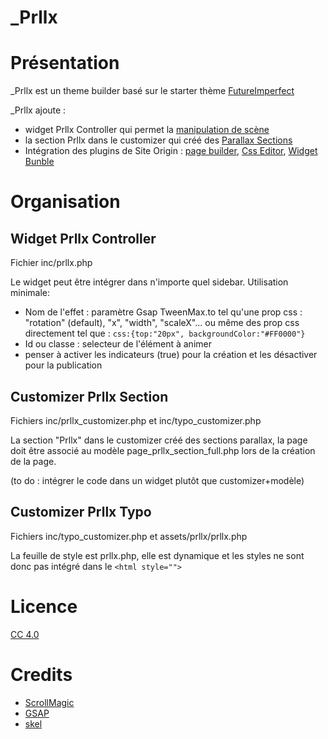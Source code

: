 # _Prllx

# Présentation

_Prllx est un theme builder basé sur le starter thème [FutureImperfect](https://github.com/Palisanka/FutureImperfect)

_Prllx ajoute :
* widget Prllx Controller qui permet la [manipulation de scène](http://scrollmagic.io/examples/basic/scene_manipulation.html)
* la section Prllx dans le customizer qui créé des [Parallax Sections](http://scrollmagic.io/examples/advanced/parallax_sections.html)
* Intégration des plugins de Site Origin : [page builder](https://siteorigin.com/page-builder/), [Css Editor](https://siteorigin.com/css/), [Widget Bunble](https://wordpress.org/plugins/so-widgets-bundle/)

# Organisation

## Widget Prllx Controller

Fichier inc/prllx.php

Le widget peut être intégrer dans n'importe quel sidebar.
Utilisation minimale:
* Nom de l'effet : paramètre Gsap TweenMax.to tel qu'une prop css : "rotation" (default), "x", "width", "scaleX"... ou même des prop css directement tel que : `css:{top:"20px", backgroundColor:"#FF0000"}`
* Id ou classe : selecteur de l'élément à animer
* penser à activer les indicateurs (true) pour la création et les désactiver pour la publication

## Customizer Prllx Section  
Fichiers inc/prllx_customizer.php et inc/typo_customizer.php

La section "Prllx" dans le customizer créé des sections parallax, la page doit être associé au modèle page_prllx_section_full.php lors de la création de la page.

(to do : intégrer le code dans un widget plutôt que customizer+modèle)

## Customizer Prllx Typo

Fichiers inc/typo_customizer.php et assets/prllx/prllx.php

La feuille de style est prllx.php, elle est dynamique et les styles ne sont donc pas intégré dans le `<html style="">`

# Licence

[CC 4.0](http://creativecommons.org/licenses/by/4.0/)

# Credits
* [ScrollMagic](http://scrollmagic.io/)
* [GSAP](greensock.com)
* [skel](https://twitter.com/n33co)
